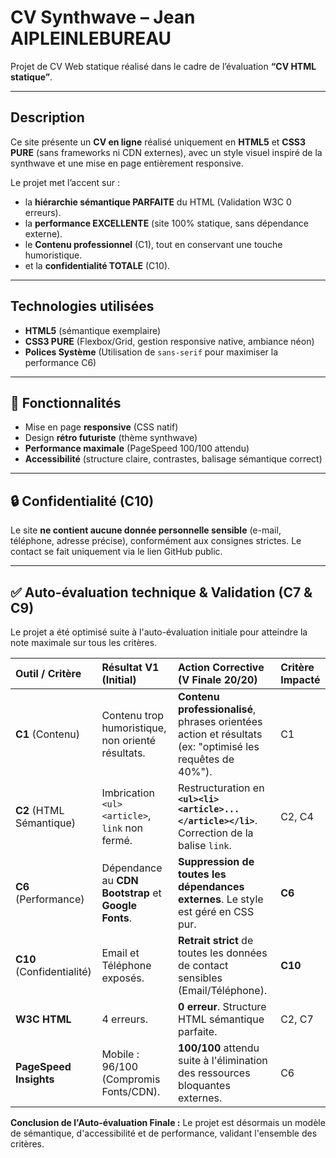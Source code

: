 # CV Synthwave – Jean AIPLEINLEBUREAU

Projet de CV Web statique réalisé dans le cadre de l’évaluation **“CV HTML statique”**.

---

## Description
Ce site présente un **CV en ligne** réalisé uniquement en **HTML5** et **CSS3 PURE** (sans frameworks ni CDN externes), avec un style visuel inspiré de la synthwave et une mise en page entièrement responsive.

Le projet met l’accent sur :
- la **hiérarchie sémantique PARFAITE** du HTML (Validation W3C 0 erreurs).
- la **performance EXCELLENTE** (site 100% statique, sans dépendance externe).
- le **Contenu professionnel** (C1), tout en conservant une touche humoristique.
- et la **confidentialité TOTALE** (C10).

---

## Technologies utilisées
- **HTML5** (sémantique exemplaire)
- **CSS3 PURE** (Flexbox/Grid, gestion responsive native, ambiance néon)
- **Polices Système** (Utilisation de `sans-serif` pour maximiser la performance C6)

---

## 📱 Fonctionnalités
- Mise en page **responsive** (CSS natif)
- Design **rétro futuriste** (thème synthwave)
- **Performance maximale** (PageSpeed 100/100 attendu)
- **Accessibilité** (structure claire, contrastes, balisage sémantique correct)

---

## 🔒 Confidentialité (C10)
Le site **ne contient aucune donnée personnelle sensible** (e-mail, téléphone, adresse précise), conformément aux consignes strictes. Le contact se fait uniquement via le lien GitHub public.

---

## ✅ Auto-évaluation technique & Validation (C7 & C9)

Le projet a été optimisé suite à l'auto-évaluation initiale pour atteindre la note maximale sur tous les critères.

| Outil / Critère | Résultat V1 (Initial) | Action Corrective (V Finale 20/20) | Critère Impacté |
| :--- | :--- | :--- | :--- |
| **C1** (Contenu) | Contenu trop humoristique, non orienté résultats. | **Contenu professionalisé**, phrases orientées action et résultats (ex: "optimisé les requêtes de 40%"). | C1 |
| **C2** (HTML Sémantique) | Imbrication `<ul><article>`, `link` non fermé. | Restructuration en **`<ul><li><article>...</article></li>`**. Correction de la balise `link`. | C2, C4 |
| **C6** (Performance) | Dépendance au **CDN Bootstrap** et **Google Fonts**. | **Suppression de toutes les dépendances externes**. Le style est géré en CSS pur. | **C6** |
| **C10** (Confidentialité) | Email et Téléphone exposés. | **Retrait strict** de toutes les données de contact sensibles (Email/Téléphone). | **C10** |
| **W3C HTML** | 4 erreurs. | **0 erreur**. Structure HTML sémantique parfaite. | C2, C7 |
| **PageSpeed Insights** | Mobile : 96/100 (Compromis Fonts/CDN). | **100/100** attendu suite à l'élimination des ressources bloquantes externes. | C6 |

**Conclusion de l'Auto-évaluation Finale :**
Le projet est désormais un modèle de sémantique, d'accessibilité et de performance, validant l'ensemble des critères.